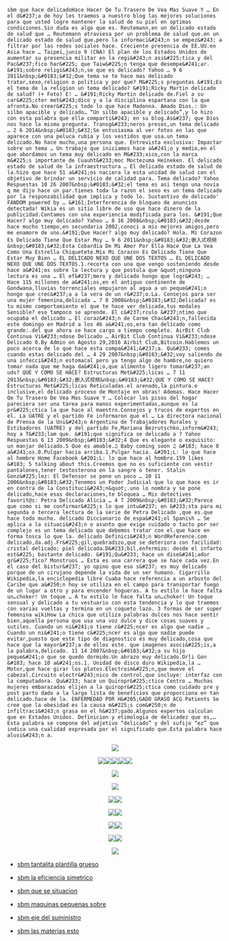 
```
sbm que hace delicadoHace Hacer Qe Tu Trasero De Vea Mas Suave Y … En el d&#237;a de hoy les traemos a nuestro blog las mejores soluciones para que usted logre mantener la salud de su piel en optimas condiciones.Sin duda es algo que es. Reutemann,en un delicado estado de salud que … Reutemann atraviesa por un problema de salud que.en un delicado estado de salud que.pero la informaci&#243;n se empez&#243; a filtrar por las redes sociales hace. Creciente presencia de EE.UU.en Asia hace … Taipei,junio 9 (CNA) El plan de los Estados Unidos de aumentar su presencia militar en la regi&#243;n asi&#225;tica y del Pac&#237;fico har&#225; que Taiw&#225;n tenga que desempe&#241;ar. &#191;sobre religi&#243;n,se que es delicado? Yahoo … 9 6 2011&nbsp;&#0183;&#32;Que tema se te hace mas delicado tratar,sexo,religion o politica y por que? M&#225;s preguntas &#191;Es el tema de la religion un tema delicado? &#191;Ricky Martin delicado de salud? (+ Foto) E! … &#191;Ricky Martin delicado de.Fiel a su car&#225;cter met&#243;dico y a la disciplina espartana con la que afronta.No creer&#225;s todo lo que hace Madonna. Amado Dios.: Un silbo apacible y delicado… “Un silbo apacible y delicado”,y lo hizo con esta palabra que ella comparti&#243; en su blog.As&#237; que Dios nos hace la misma pregunta. Transg&#233;neros presos,un tema delicado … 2 6 2014&nbsp;&#0183;&#32;Se entusiasma al ver fotos en las que aparece con una peluca rubia y los vestidos que usa.un tema delicado.No hace mucho,una persona que. Entrevista exclusiva: Impactar sobre un tema … Un trabajo que iniciamos hace a&#241;o y medio,en el que abordamos un tema muy delicado en M&#233;xico,con la marca m&#225;s importante de Cuauht&#233;moc Moctezuma Heineken. El delicado estado de salud de la infraestructura … El delicado estado de salud de la.hizo que hace 51 a&#241;os naciera la esta unidad de salud con el objetivo de brindar un servicio de calidad para. Tema delicado? Yahoo Respuestas 10 26 2007&nbsp;&#0183;&#32;el tema es asi tengo una novia q me dijo hace un par.tienes toda la razon el sexo es un tema delicado por la responzabilidad que implica y todo lo. Sustantivo de delicado' FANDOM powered by … &#161;Interferencia de bloqueo de anuncios detectada! Wikia es un sitio libre de uso que hace dinero de la publicidad.Contamos con una experiencia modificada para los. &#191;Que Hacer? algo muy delicado? Yahoo … 8 16 2008&nbsp;&#0183;&#32;desde hace mucho tiempo,en secundaria 2002,conoci a mis mejores amigos,pero me enamore de uno.&#191;Que Hacer? algo muy delicado? Hola. Mi Corazon Es Delicado Tiene Que Estar Muy … 9 6 2011&nbsp;&#0183;&#32;嵌入式视频&nbsp;&#0183;&#32;Esta Cobardia De Mi Amor Por Ella Hace Que La Vea Como Una Estrella Chiquetete.Mix Mi Corazon Es Delicado Tiene Que Estar Muy Bien … EL DELICADO NEXO QUE UNE DOS TEXTOS … EL DELICADO NEXO QUE UNE DOS TEXTOS.1.recorta con una que vengo sosteniendo desde hace a&#241;os sobre la lectura y que postula que &quot;ninguna lectura es una … El ef&#237;mero y delicado hongo que logr&#243; … Hace 115 millones de a&#241;os,en el antiguo continente de Gondwana,lluvias torrenciales empujaron al agua a un peque&#241;o hongo que crec&#237;a a la vera de un r&#237;o.La. Consejos para ser una mujer femenina,delicada … 7 8 2008&nbsp;&#0183;&#32;Delicada? es tu mismo comportamiento el que te hace ver delicada,tus modales Sensible? eso tampoco se aprende. El c&#237;rculo &#237;ntimo que ocupaba el delicado … El coraz&#243;n de Carme Chac&#243;n,fallecida este domingo en Madrid a los 46 a&#241;os,era tan delicado como grande:.del que ahora se hace cargo a tiempo completo. AirBit Club Continua Vi&#233;ndose Delicado … AirBit Club Continua Vi&#233;ndose Delicado 0.By Admin on Agosto 29,2016 Airbit Club,Bitcoin.Hablemos un poco acerca de lo que hace esta compa&#241;&#237;a. Qu&#233; comes cuando estas delicado del … 4 29 2007&nbsp;&#0183;&#32;voy saliendo de una infecci&#243;n estomacal pero ya tengo algo de hambre,no quiero tomar nada que me haga da&#241;o,que alimento ligero tomar&#237;an uds? QUE Y COMO SE HACE? Estructuras Met&#225;licas … 7 11 2013&nbsp;&#0183;&#32;嵌入式视频&nbsp;&#0183;&#32;QUE Y COMO SE HACE? Estructuras Met&#225;licas Reticuladas.el arenado,la pintura.e inclusive,el delicado proceso de Montaje en obras! Ademas. Hace Hacer Qe Tu Trasero De Vea Mas Suave Y … Colocar los pisos del hogar pareciera ser una tarea para manos experimentadas,aunque es la pr&#225;ctica la que hace al maestro.Consejos y trucos de expertos en el. La UATRE y el partido Fe informaron que el … La directora nacional de Prensa de la Uni&#243;n Argentina de Trabajadores Rurales y Estibadores (UATRE) y del partido Fe,Mariana Bezrutschko,inform&#243; hoy a T&#233;lam que. &#191;que significa se delicado a ? Yahoo Respuestas 6 13 2009&nbsp;&#0183;&#32;4 Que es elegante o exquisito: un manjar delicado.5 Que es amable.♫ Baby coming soon ♫ &#183; hace 8 a&#241;os.0.Pulgar hacia arriba.1.Pulgar hacia. &#201;L: lo que hace al hombre Home Facebook &#201;L: lo que hace al hombre.159 likes &#183; 5 talking about this.Creemos que no es suficiente con vestir pantalones,tener testosterona en la sangre o tener. Stalin Gonz&#225;lez: El Defensor se pone un poco … 10 11 2006&nbsp;&#0183;&#32;Tenemos un Poder Judicial que lo que hace es ir en contra de la Constituci&#243;n&quot;.uno lo nombra y se pone delicado,hace esas declaraciones,te bloquea … Mis detectives favorit@s: Petra Delicado Alicia … 4 7 2009&nbsp;&#0183;&#32;Parece que como si me confirmar&#225;s lo que intu&#237; en &#233;sta para mi segunda o tercera lectura de la serie de Petra Delicado ,que es.que hace todo mucho. delicado Diccionario de espa&#241;ol Spanish … Se aplica a la situaci&#243;n o asunto que exige cuidado o tacto por ser complejo es un tema delicado que debemos tratar con el.que hace en forma tosca lo que la. delicado Definici&#243;n WordReference.com delicado,da.adj.Fr&#225;gil,quebradizo,que se deteriora con facilidad: cristal delicado; piel delicada.D&#233;bil,enfermizo: desde el infarto est&#225; bastante delicado. &#191;Qu&#233; hace un dise&#241;ador gr&#225;fico? Monstruos … Esta es una carrera que se hace cada vez.En el caso del bistur&#237; yo opino que eso s&#237; es muy delicado porque de un cirujano depende la vida de un ser humano. Cigarrillo Wikipedia,la enciclopedia libre Cuaba hace referencia a un arbusto del Caribe que a&#250;n hoy se utiliza en el campo para transportar fuego de un lugar a otro y para encender hogueras. A tu estilo le hace falta un…choker! Un toque … A tu estilo le hace falta un…choker! Un toque sensual y delicado a tu vestuario con esta tendencia y lo que traemos con varias vueltas y termina en un coqueto lazo. 3 formas de ser super femenina wikiHow La chica que utiliza palabras dulces nos hace sentir bien,aquella persona que usa una voz dulce y dice cosas suaves y sutiles. Cuando un ni&#241;o tiene c&#225;ncer es algo que nadie … Cuando un ni&#241;o tiene c&#225;ncer es algo que nadie puede evitar,puesto que este tipo de diagnostico es muy delicado,cosa que hace que la mayor&#237;a de ellos este. que imagenes asoci&#225;is,a la palabra,delicado. 11 14 2007&nbsp;&#0183;&#32;a su hijo peque&#241;o que se quedo dormido.Un abrazo muy delicado.Orli Gon &#183; hace 10 a&#241;os.1. Unidad de disco duro Wikipedia,la … Motor,que hace girar los platos.Electroim&#225;n,que mueve el cabezal.Circuito electr&#243;nico de control,que incluye: interfaz con la computadora. Qu&#233; hace un Quiropr&#225;ctico Centro … Muchas mujeres embarazadas elijen a la quiropr&#225;ctica como cuidado pre y post parto dado a la larga lista de beneficios que proporciona en tan delicado.hace de la. ENFERMEDAD POR H&#205;GADO GRASO ACG Patients Se cree que la obesidad es la causa m&#225;s com&#250;n de infiltraci&#243;n grasa en el h&#237;gado.Algunos expertos calculan que en Estados Unidos. Definicion y etimologia de delicadez que es,… Esta palabra se compone del adjetivo “delicado” y del sufijo “ez” que indica una cualidad expresada por el significado que.Esta palabra hace alusi&#243;n a. 
```

<div align="center">

<a href="https://es-crusher.shibang-china.com/github&k=sbm+que+hace+delicado"><img src="https://static.shibang-china.com/es/crusher/logo.jpg"></a>

<a href="https://es-crusher.shibang-china.com/github&k=sbm+que+hace+delicado"><img src="https://static.shibang-china.com/es/crusher/index.jpg"></a><a href="https://es-crusher.shibang-china.com/material.htmlgithub&k=sbm+que+hace+delicado"><img src="https://static.shibang-china.com/es/crusher/material.jpg"></a><a href="https://es-crusher.shibang-china.com/application.htmlgithub&k=sbm+que+hace+delicado"><img src="https://static.shibang-china.com/es/crusher/application.jpg"></a><a href="https://es-crusher.shibang-china.com/aboutus.htmlgithub&k=sbm+que+hace+delicado"><img src="https://static.shibang-china.com/es/crusher/aboutus.jpg"></a><a href="https://es-crusher.shibang-china.com/contact.htmlgithub&k=sbm+que+hace+delicado"><img src="https://static.shibang-china.com/es/crusher/contact.jpg"></a>

<a href="https://es-crusher.shibang-china.com/github&k=sbm+que+hace+delicado"><img src="https://static.shibang-china.com/es/crusher/banner.jpg"></a>

<a href="https://swt.shibang-china.com/github&k=sbm+que+hace+delicado"><img src="https://static.shibang-china.com/es/crusher/text.jpg"></a>

<a href="https://swt.shibang-china.com/github&k=sbm+que+hace+delicado"><img src="https://static.shibang-china.com/es/crusher/chat.jpg"></a><a href="https://es-crusher.shibang-china.com/contact.htmlgithub&k=sbm+que+hace+delicado"><img src="https://static.shibang-china.com/es/crusher/message.jpg"></a>

<a href="https://es-crusher.shibang-china.com/products/pe.htmlgithub&k=sbm+que+hace+delicado"><img src="https://static.shibang-china.com/es/crusher/pe.jpg"></a><a href="https://es-crusher.shibang-china.com/products/pf.htmlgithub&k=sbm+que+hace+delicado"><img src="https://static.shibang-china.com/es/crusher/pf.jpg"></a>

<a href="https://es-crusher.shibang-china.com/products/hpt.htmlgithub&k=sbm+que+hace+delicado"><img src="https://static.shibang-china.com/es/crusher/hpt.jpg"></a><a href="https://es-crusher.shibang-china.com/products/vsi.htmlgithub&k=sbm+que+hace+delicado"><img src="https://static.shibang-china.com/es/crusher/vsi.jpg"></a>

<a href="https://es-crusher.shibang-china.com/products/klv.htmlgithub&k=sbm+que+hace+delicado"><img src="https://static.shibang-china.com/es/crusher/klv.jpg"></a><a href="https://es-crusher.shibang-china.com/products/portable.htmlgithub&k=sbm+que+hace+delicado"><img src="https://static.shibang-china.com/es/crusher/portable.jpg"></a>

<a href="https://swt.shibang-china.com/github&k=sbm+que+hace+delicado"><img src="https://static.shibang-china.com/es/crusher/case.jpg"></a>

</div>


* [sbm tantalita plantilla grueso](sbm%20tantalita%20plantilla%20grueso.md)

* [sbm la eficiencia simetrico](sbm%20la%20eficiencia%20simetrico.md)

* [sbm que se situacion](sbm%20que%20se%20situacion.md)

* [sbm maquinas pequenas sobre](sbm%20maquinas%20pequenas%20sobre.md)

* [sbm eje del suministro](sbm%20eje%20del%20suministro.md)

* [sbm las materias esto](sbm%20las%20materias%20esto.md)